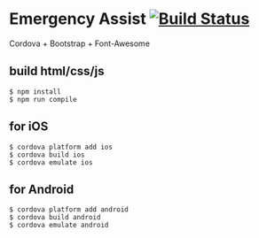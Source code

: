 # Emergency Assist [![Build Status](https://travis-ci.org/ewhal/EmergencyAssist.svg?branch=master)](https://travis-ci.org/ewhal/EmergencyAssist) 

Cordova + Bootstrap + Font-Awesome

## build html/css/js

```
$ npm install
$ npm run compile
```

## for iOS

```
$ cordova platform add ios
$ cordova build ios
$ cordova emulate ios
```

## for Android

```
$ cordova platform add android
$ cordova build android
$ cordova emulate android
```
